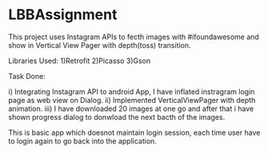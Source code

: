 # LBBAssignment

This project uses Instagram APIs to fecth images with #ifoundawesome and show in Vertical View Pager
with depth(toss) transition.

Libraries Used:
1)Retrofit 
2)Picasso
3)Gson

Task Done:

i) Integrating Instagram API to android App, I have inflated instragram login page as web view on Dialog.
ii) Implemented VerticalViewPager with depth animation.
iii) I have downloaded 20 images at one go and after that i have shown progress dialog to donwload the next bacth of the images.

This is basic app which doesnot maintain login session, each time user have to login again to go back into the application.
